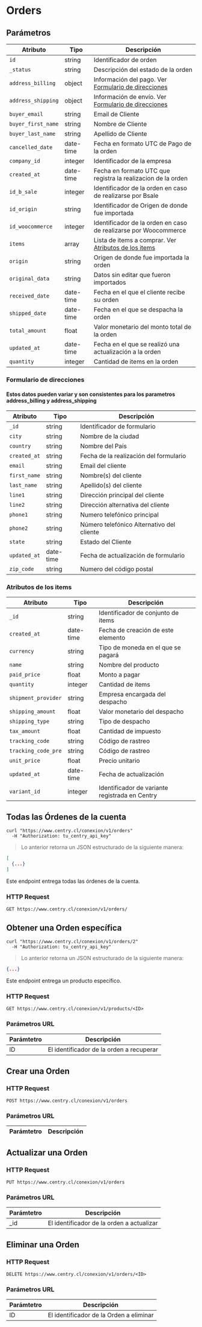 # Orders

## Parámetros



| Atributo             		|   Tipo  |                                      Descripción                                      |
| ---------            		| ------- | ------------------------------------------------------------------------------------- |
| `id`                 		| string  |  Identificador de orden                           						|
| `_status`            		| string  |  Descripción del estado de la orden                                     |
| `address_billing`			| object  |  Información del pago. Ver [Formulario de direcciones](#formulario-de-direcciones)|
| `address_shipping`		| object  |  Información de envío. Ver [Formulario de direcciones](#formulario-de-direcciones)|
| `buyer_email`				| string  |  Email de Cliente                                                      |
| `buyer_first_name`		| string  |  Nombre de Cliente                                                      |
| `buyer_last_name`			| string  |  Apellido de Cliente                                                    |
| `cancelled_date`			|date-time|  Fecha en formato UTC de Pago de la orden                               |
| `company_id`				| integer |  Identificador de la empresa                                            |
| `created_at`				|date-time|  Fecha en formato UTC que registra la realizacion de la orden           |
| `id_b_sale`				| integer |  Identificador de la orden en caso de realizarse por Bsale              |
| `id_origin`				| string  |  Identificador de Origen de donde fue importada                                       |
| `id_woocommerce`			| integer |  Identificador de la orden en caso de realizarse por Woocommerce        |
| `items`			   		| array   |  Lista de items a comprar. Ver [Atributos de los items](#atributos-de-los-items)|
| `origin`			   		| string  |  Origen de donde fue importada la orden                                                            |
| `original_data`			| string  |  Datos sin editar que fueron importados                                                             |
| `received_date`			|date-time|  Fecha en el que el cliente recibe su orden                             |
| `shipped_date`			|date-time|  Fecha en el que se despacha la orden                                   |
| `total_amount`			|  float  |  Valor monetario del monto total de la orden                            |
| `updated_at`				|date-time|  Fecha en el que se realizó una actualización a la orden                |
| `quantity`				| integer |  Cantidad de items en la orden                |



### Formulario de direcciones

#### Estos datos pueden variar y son consistentes para los parametros address_billing y address_shipping

| Atributo             		|   Tipo  |                                      Descripción                                      |
| ---------            		| ------- | ------------------------------------------------------------------------------------- |
| `_id`          			| string  | Identificador de formulario                                                           |
| `city`         			| string  | Nombre de la ciudad 				                                                  |
| `country`					| string  | Nombre del País                                                                       |  
| `created_at`				| string  | Fecha de la realización del formulario                                                |  
| `email`					| string  | Email del cliente                                                                     |
| `first_name`				| string  | Nombre(s) del cliente                                                                 |
| `last_name`				| string  | Apellido(s) del cliente                                                               |
| `line1`					| string  | Dirección principal del cliente                                                       |
| `line2`					| string  | Dirección alternativa del cliente                                                     |
| `phone1`					| string  | Numero telefónico principal                                                           |
| `phone2`					| string  | Número telefónico Alternativo del cliente                                             |
| `state`					| string  | Estado del Cliente	                                                                  |
| `updated_at`				|date-time| Fecha de actualización de formulario                                                  |
| `zip_code`				| string  | Numero del código postal                                                              |  




### Atributos de los items

| Atributo             		|   Tipo  |                                      Descripción                                      |
| ---------            		| ------- | ------------------------------------------------------------------------------------- |
| `_id`               		| string | Identificador de conjunto de items                                                    |
| `created_at`        		|date-time| Fecha de creación de este elemento                                                   |
| `currency`				| string  | Tipo de moneda en el que se pagará                                                    |
| `name`					| string  | Nombre del producto                                                                   |
| `paid_price`				| float   | Monto a pagar                                                                         |
| `quantity`				| integer | Cantidad de items                                                                     |
| `shipment_provider`		| string  | Empresa encargada del despacho                                                        |
| `shipping_amount`			| float   | Valor monetario del despacho                                                          |
| `shipping_type`			| string  | Tipo de despacho                                                                  |
| `tax_amount`				| float   | Cantidad de impuesto                                                                 |
| `tracking_code`			| string  | Código de rastreo                                                                     |
| `tracking_code_pre`		| string  | Código de rastreo                                                                     |
| `unit_price`				| float   | Precio unitario                                                                      |
| `updated_at`				|date-time| Fecha de actualización                                                                |
| `variant_id`				| integer | Identificador de variante registrada en Centry                                        |








## Todas las Órdenes de la cuenta

```shell
curl "https://www.centry.cl/conexion/v1/orders"
  -H "Authorization: tu_centry_api_key"
```

> Lo anterior retorna un JSON estructurado de la siguiente manera:

```json
[
  {...}
]
```

Este endpoint entrega todas las órdenes de la cuenta.

### HTTP Request

`GET https://www.centry.cl/conexion/v1/orders/`




## Obtener una Orden específica

```shell
curl "https://www.centry.cl/conexion/v1/orders/2"
  -H "Authorization: tu_centry_api_key"
```

> Lo anterior retorna un JSON estructurado de la siguiente manera:

```json
{...}
```

Este endpoint entrega un producto específico.

### HTTP Request

`GET https://www.centry.cl/conexion/v1/products/<ID>`

### Parámetros URL

Parámtetro | Descripción
---------- | -----------
ID | El identificador de la orden a recuperar




## Crear una Orden

### HTTP Request

`POST https://www.centry.cl/conexion/v1/orders`

### Parámetros URL

Parámtetro | Descripción
---------- | -----------




## Actualizar una Orden

### HTTP Request

`PUT https://www.centry.cl/conexion/v1/orders`

### Parámetros URL

Parámtetro | Descripción
---------- | -----------
_id | El identificador de la orden a actualizar





## Eliminar una Orden

### HTTP Request

`DELETE https://www.centry.cl/conexion/v1/orders/<ID>`

### Parámetros URL

Parámtetro | Descripción
---------- | -----------
ID | El identificador de la Orden a eliminar